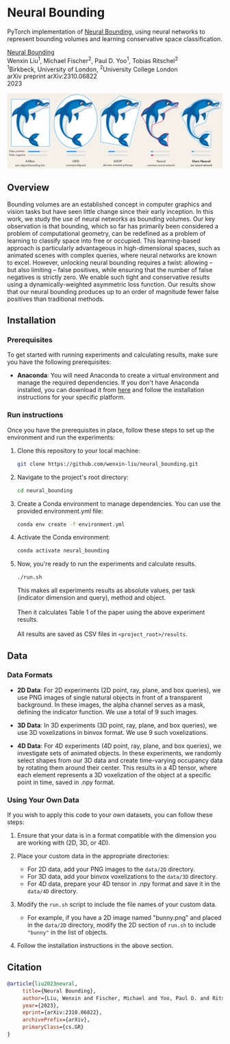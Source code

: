 # Neural Bounding

PyTorch implementation of [Neural Bounding](https://arxiv.org/abs/2310.06822), using neural networks to represent
bounding volumes and learning conservative space classification.

[Neural Bounding](https://arxiv.org/abs/2310.06822)  
Wenxin Liu<sup>1</sup>, Michael Fischer<sup>2</sup>, Paul D. Yoo<sup>1</sup>, Tobias Ritschel<sup>2</sup>  
<sup>1</sup>Birkbeck, University of London, <sup>2</sup>University College London  
arXiv preprint arXiv:2310.06822  
2023

![Paper teaser image](docs/teaser.png)

## Overview

Bounding volumes are an established concept in computer graphics and vision tasks but have seen little change since
their early
inception. In this work, we study the use of neural networks as bounding volumes. Our key observation is that bounding,
which
so far has primarily been considered a problem of computational geometry, can be redefined as a problem of learning to
classify
space into free or occupied. This learning-based approach is particularly advantageous in high-dimensional spaces, such as
animated scenes with complex queries, where neural networks are known to excel. However, unlocking neural bounding
requires
a twist: allowing – but also limiting – false positives, while ensuring that the number of false negatives is strictly
zero. We enable
such tight and conservative results using a dynamically-weighted asymmetric loss function. Our results show that our
neural
bounding produces up to an order of magnitude fewer false positives than traditional methods.

## Installation

### Prerequisites
To get started with running experiments and calculating results, make sure you have the following prerequisites:

- **Anaconda**: You will need Anaconda to create a virtual environment and manage the required dependencies. If you
   don't have Anaconda installed, you can download it from [here](https://www.anaconda.com/products/distribution) and
   follow the installation instructions for your specific platform.

### Run instructions
Once you have the prerequisites in place, follow these steps to set up the environment and run the experiments:

1. Clone this repository to your local machine:

   ```bash
   git clone https://github.com/wenxin-liu/neural_bounding.git
   ```
2. Navigate to the project's root directory:

   ```bash
   cd neural_bounding
   ```

3. Create a Conda environment to manage dependencies. You can use the provided environment.yml file: 
   ```bash
   conda env create -f environment.yml
   ```
4. Activate the Conda environment:
   ```bash
   conda activate neural_bounding
   ```
5. Now, you're ready to run the experiments and calculate results.
   ```bash
   ./run.sh
   ```
   This makes all experiments results as absolute values, per task (indicator dimension and query), method and object.
   <BR><BR>
   Then it calculates Table 1 of the paper using the above experiment results.
   <BR><BR>
   All results are saved as CSV files in `<project_root>/results`.

## Data

### Data Formats

- **2D Data**: For 2D experiments (2D point, ray, plane, and box queries), we use PNG images of single natural objects in front of a transparent background. In these images, the alpha channel serves as a mask, defining the indicator function. We use a total of 9 such images.

- **3D Data**: In 3D experiments (3D point, ray, plane, and box queries), we use 3D voxelizations in binvox format. We use 9 such voxelizations.

- **4D Data**: For 4D experiments (4D point, ray, plane, and box queries), we investigate sets of animated objects. In these experiments, we randomly select shapes from our 3D data and create time-varying occupancy data by rotating them around their center. This results in a 4D tensor, where each element represents a 3D voxelization of the object at a specific point in time, saved in .npy format.

### Using Your Own Data

If you wish to apply this code to your own datasets, you can follow these steps:

1. Ensure that your data is in a format compatible with the dimension you are working with (2D, 3D, or 4D).

2. Place your custom data in the appropriate directories:
   - For 2D data, add your PNG images to the `data/2D` directory.
   - For 3D data, add your binvox voxelizations to the `data/3D` directory.
   - For 4D data, prepare your 4D tensor in .npy format and save it in the `data/4D` directory.  

3. Modify the `run.sh` script to include the file names of your custom data. 
   - For example, if you have a 2D image named "bunny.png" and placed in the `data/2D` directory, modify the 2D section of `run.sh` to include `"bunny"` in the list of objects.  

4. Follow the installation instructions in the above section.


## Citation

```bibtex
@article{liu2023neural,
     title={Neural Bounding},
     author={Liu, Wenxin and Fischer, Michael and Yoo, Paul D. and Ritschel, Tobias},
     year={2023},
     eprint={arXiv:2310.06822},
     archivePrefix={arXiv},
     primaryClass={cs.GR}
}
```